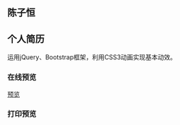## 陈子恒

## 个人简历
  运用jQuery、Bootstrap框架，利用CSS3动画实现基本动效。

### 在线预览
[预览](https://sasikeya.github.io/Resume/)
### 打印预览

